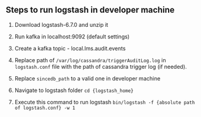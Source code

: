 ## Steps to run logstash in developer machine

1. Download logstash-6.7.0 and unzip it

2. Run kafka in localhost:9092 (default settings)

3. Create a kafka topic - local.lms.audit.events

4. Replace path of `/var/log/cassandra/triggerAuditLog.log` in `logstash.conf` file with the path of cassandra trigger log (if needed).

5. Replace `sincedb_path` to a valid one in developer machine

6. Navigate to logstash folder
```cd {logstash_home}```

7. Execute this command to run logstash
```bin/logstash -f {absolute path of logstash.conf} -w 1```
